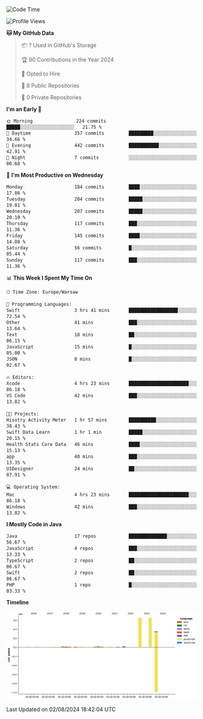 <!--START_SECTION:waka-->
![Code Time](http://img.shields.io/badge/Code%20Time-232%20hrs%2035%20mins-blue)

![Profile Views](http://img.shields.io/badge/Profile%20Views-0-blue)

**🐱 My GitHub Data** 

> 📦 ? Used in GitHub's Storage 
 > 
> 🏆 90 Contributions in the Year 2024
 > 
> 💼 Opted to Hire
 > 
> 📜 8 Public Repositories 
 > 
> 🔑 0 Private Repositories 
 > 
**I'm an Early 🐤** 

```text
🌞 Morning                224 commits         █████░░░░░░░░░░░░░░░░░░░░   21.75 % 
🌆 Daytime                357 commits         █████████░░░░░░░░░░░░░░░░   34.66 % 
🌃 Evening                442 commits         ███████████░░░░░░░░░░░░░░   42.91 % 
🌙 Night                  7 commits           ░░░░░░░░░░░░░░░░░░░░░░░░░   00.68 % 
```
📅 **I'm Most Productive on Wednesday** 

```text
Monday                   184 commits         ████░░░░░░░░░░░░░░░░░░░░░   17.86 % 
Tuesday                  204 commits         █████░░░░░░░░░░░░░░░░░░░░   19.81 % 
Wednesday                207 commits         █████░░░░░░░░░░░░░░░░░░░░   20.10 % 
Thursday                 117 commits         ███░░░░░░░░░░░░░░░░░░░░░░   11.36 % 
Friday                   145 commits         ████░░░░░░░░░░░░░░░░░░░░░   14.08 % 
Saturday                 56 commits          █░░░░░░░░░░░░░░░░░░░░░░░░   05.44 % 
Sunday                   117 commits         ███░░░░░░░░░░░░░░░░░░░░░░   11.36 % 
```


📊 **This Week I Spent My Time On** 

```text
🕑︎ Time Zone: Europe/Warsaw

💬 Programming Languages: 
Swift                    3 hrs 41 mins       ██████████████████░░░░░░░   72.54 % 
Other                    41 mins             ███░░░░░░░░░░░░░░░░░░░░░░   13.64 % 
Text                     18 mins             ██░░░░░░░░░░░░░░░░░░░░░░░   06.15 % 
JavaScript               15 mins             █░░░░░░░░░░░░░░░░░░░░░░░░   05.00 % 
JSON                     8 mins              █░░░░░░░░░░░░░░░░░░░░░░░░   02.67 % 

🔥 Editors: 
Xcode                    4 hrs 23 mins       ██████████████████████░░░   86.18 % 
VS Code                  42 mins             ███░░░░░░░░░░░░░░░░░░░░░░   13.82 % 

🐱‍💻 Projects: 
Hisotry Activity Meter   1 hr 57 mins        ██████████░░░░░░░░░░░░░░░   38.43 % 
Swift Data Learn         1 hr 1 min          █████░░░░░░░░░░░░░░░░░░░░   20.15 % 
Health Stats Core Data   46 mins             ████░░░░░░░░░░░░░░░░░░░░░   15.13 % 
app                      40 mins             ███░░░░░░░░░░░░░░░░░░░░░░   13.35 % 
UIDesigner               24 mins             ██░░░░░░░░░░░░░░░░░░░░░░░   07.91 % 

💻 Operating System: 
Mac                      4 hrs 23 mins       ██████████████████████░░░   86.18 % 
Windows                  42 mins             ███░░░░░░░░░░░░░░░░░░░░░░   13.82 % 
```

**I Mostly Code in Java** 

```text
Java                     17 repos            ██████████████░░░░░░░░░░░   56.67 % 
JavaScript               4 repos             ███░░░░░░░░░░░░░░░░░░░░░░   13.33 % 
TypeScript               2 repos             ██░░░░░░░░░░░░░░░░░░░░░░░   06.67 % 
Swift                    2 repos             ██░░░░░░░░░░░░░░░░░░░░░░░   06.67 % 
PHP                      1 repo              █░░░░░░░░░░░░░░░░░░░░░░░░   03.33 % 
```



**Timeline**

![Lines of Code chart](https://raw.githubusercontent.com/KuaQ/KuaQ/main/assets/bar_graph.png)


 Last Updated on 02/08/2024 18:42:04 UTC
<!--END_SECTION:waka-->
